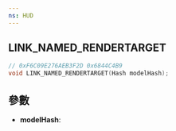 ```yaml
---
ns: HUD
---
```

## LINK_NAMED_RENDERTARGET

```c
// 0xF6C09E276AEB3F2D 0x6844C4B9
void LINK_NAMED_RENDERTARGET(Hash modelHash);
```


## 參數
* **modelHash**: 

